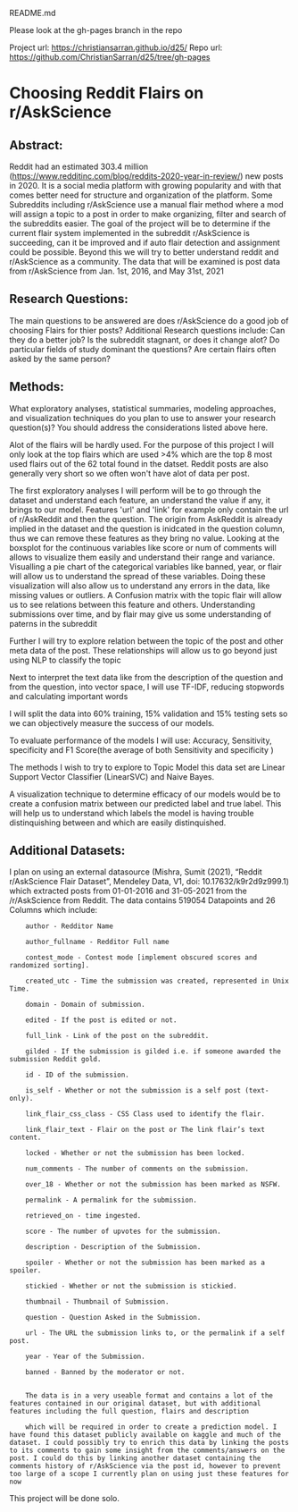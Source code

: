 README.md 

Please look at the gh-pages branch in the repo

Project url: https://christiansarran.github.io/d25/
Repo url:  https://github.com/ChristianSarran/d25/tree/gh-pages

# **Choosing Reddit Flairs on r/AskScience**

## Abstract:

Reddit had an estimated 303.4 million (https://www.redditinc.com/blog/reddits-2020-year-in-review/) new posts in 2020. It is a social media platform with growing popularity and with that comes better need for structure and organization of the platform. Some Subreddits including r/AskScience use a manual flair method where a mod will assign a topic to a post in order to make organizing, filter and search of the subreddits easier. The goal of the project will be to determine if the current flair system implemented in the subreddit r/AskScience is succeeding, can it be improved and if auto flair detection and assignment could be possible. Beyond this we will try to better understand reddit and r/AskScience as a community. The data that will be examined is post data from r/AskScience from Jan. 1st, 2016, and May 31st, 2021

## Research Questions: 
 The main questions to be answered are does r/AskScience do a good job of choosing Flairs for thier posts? 
    Additional Research questions include:
        Can they do a better job?
        Is the subreddit stagnant, or does it change alot?
        Do particular fields of study dominant the questions?
        Are certain flairs often asked by the same person?

## Methods:
What exploratory analyses, statistical summaries, modeling approaches, and visualization techniques do you plan to use to answer your research question(s)? You should address the considerations listed above here. 

Alot of the flairs will be hardly used. For the purpose of this project I will only look at the top flairs which are used >4% which are the top 8 most used flairs out of the 62 total found in the datset.
Reddit posts are also generally very short so we often won't have alot of data per post.

The first exploratory analyses I will perform will be to go through the dataset and understand each feature, an understand the value if any, it brings to our model. Features 'url' and 'link' for example only
contain the url of r/AskReddit and then the question. The origin from AskReddit is already implied in the dataset and the question is inidcated in the question column, thus we can remove these features as they bring
no value. Looking at the boxsplot for the continuous variables like score or num of comments will allows to visualize them easily and understand their range and variance. Visualling a pie chart of the categorical
variables like banned, year, or flair will allow us to understand the spread of these variables. Doing these visualization will also allow us to understand any errors in the data, like missing values or outliers. A 
Confusion matrix with the topic flair will allow us to see relations between this feature and others. Understanding submissions over time, and by flair may give us some understanding of paterns in the subreddit

Further I will try to explore relation between the topic of the post and other meta data of the post. These relationships will allow us to go beyond just using NLP to classify the topic

Next to interpret the text data like from the description of the question and from the question, into vector space, I will use TF-IDF, reducing stopwords and calculating important words

I will split the data into 60% training, 15% validation and 15% testing sets so we can objectively measure the success of our models.

To evaluate performance of the models I will use:
Accuracy, Sensitivity, specificity and F1 Score(the average of both Sensitivity and specificity )

The methods I wish to try to explore to Topic Model this data set are Linear Support Vector Classifier  (LinearSVC) and Naive Bayes.
 
A visualization technique to determine efficacy of our models would be to create a confusion matrix between our predicted label and true label. This will help us to understand which labels the model is having trouble distinquishing between and which are easily distinquished.

 

## Additional Datasets:
 I plan on using an external datasource (Mishra, Sumit (2021), “Reddit r/AskScience Flair Dataset”, Mendeley Data, V1, doi: 10.17632/k9r2d9z999.1) which extracted posts from 01-01-2016 and 31-05-2021 from the /r/AskScience from Reddit. The data contains 519054 Datapoints and 26 Columns which include: 

        author - Redditor Name 

        author_fullname - Redditor Full name 

        contest_mode - Contest mode [implement obscured scores and randomized sorting]. 

        created_utc - Time the submission was created, represented in Unix Time. 

        domain - Domain of submission. 

        edited - If the post is edited or not. 

        full_link - Link of the post on the subreddit. 

        gilded - If the submission is gilded i.e. if someone awarded the submission Reddit gold. 

        id - ID of the submission. 

        is_self - Whether or not the submission is a self post (text-only). 

        link_flair_css_class - CSS Class used to identify the flair. 

        link_flair_text - Flair on the post or The link flair’s text content. 

        locked - Whether or not the submission has been locked. 

        num_comments - The number of comments on the submission. 

        over_18 - Whether or not the submission has been marked as NSFW. 

        permalink - A permalink for the submission. 

        retrieved_on - time ingested. 

        score - The number of upvotes for the submission. 

        description - Description of the Submission. 

        spoiler - Whether or not the submission has been marked as a spoiler. 

        stickied - Whether or not the submission is stickied. 

        thumbnail - Thumbnail of Submission. 

        question - Question Asked in the Submission. 

        url - The URL the submission links to, or the permalink if a self post. 

        year - Year of the Submission. 

        banned - Banned by the moderator or not. 

 
        The data is in a very useable format and contains a lot of the features contained in our original dataset, but with additional features including the full question, flairs and description 

        which will be required in order to create a prediction model. I have found this dataset publicly available on kaggle and much of the dataset. I could possibly try to enrich this data by linking the posts to its comments to gain some insight from the comments/answers on the post. I could do this by linking another dataset containing the comments history of r/AskScience via the post id, however to prevent too large of a scope I currently plan on using just these features for now 



This project will be done solo. 
